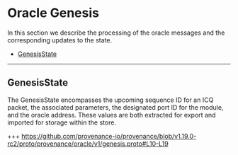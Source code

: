 <!--
order: 6
-->

# Oracle Genesis

In this section we describe the processing of the oracle messages and the corresponding updates to the state.

<!-- TOC 2 -->
  - [GenesisState](#genesisstate)


---
## GenesisState

The GenesisState encompasses the upcoming sequence ID for an ICQ packet, the associated parameters, the designated port ID for the module, and the oracle address. These values are both extracted for export and imported for storage within the store.

+++ https://github.com/provenance-io/provenance/blob/v1.19.0-rc2/proto/provenance/oracle/v1/genesis.proto#L10-L19

